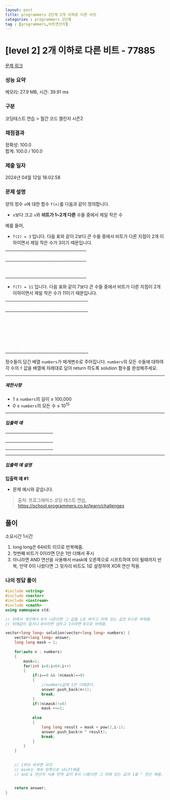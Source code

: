 ```yaml
---
layout: post
title: programmers 2단계 2개 이하로 다른 비트
categories : programmers 2단계
tag : [programmers,비트연산자]
---
```


<style>
    table, th, td {
        color: white;
    }
</style>

# [level 2] 2개 이하로 다른 비트 - 77885 

[문제 링크](https://school.programmers.co.kr/learn/courses/30/lessons/77885#) 

### 성능 요약

메모리: 27.9 MB, 시간: 39.91 ms

### 구분

코딩테스트 연습 > 월간 코드 챌린지 시즌2

### 채점결과

정확성: 100.0<br/>합계: 100.0 / 100.0

### 제출 일자

2024년 04월 12일 18:02:58

### 문제 설명

<p>양의 정수 <code>x</code>에 대한 함수 <code>f(x)</code>를 다음과 같이 정의합니다.</p>

<ul>
<li><code>x</code>보다 크고 <code>x</code>와 <strong>비트가 1~2개 다른</strong> 수들 중에서 제일 작은 수</li>
</ul>

<p>예를 들어, </p>

<ul>
<li><code>f(2) = 3</code> 입니다. 다음 표와 같이 2보다 큰 수들 중에서 비트가 다른 지점이 2개 이하이면서 제일 작은 수가 3이기 때문입니다.</li>
</ul>
<table class="table">
        <thead><tr>
<th>수</th>
<th>비트</th>
<th>다른 비트의 개수</th>
</tr>
</thead>
        <tbody><tr>
<td>2</td>
<td><code>000...0010</code></td>
<td></td>
</tr>
<tr>
<td>3</td>
<td><code>000...0011</code></td>
<td>1</td>
</tr>
</tbody>
      </table>
<ul>
<li><code>f(7) = 11</code> 입니다. 다음 표와 같이 7보다 큰 수들 중에서 비트가 다른 지점이 2개 이하이면서 제일 작은 수가 11이기 때문입니다.</li>
</ul>
<table class="table">
        <thead><tr>
<th>수</th>
<th>비트</th>
<th>다른 비트의 개수</th>
</tr>
</thead>
        <tbody><tr>
<td>7</td>
<td><code>000...0111</code></td>
<td></td>
</tr>
<tr>
<td>8</td>
<td><code>000...1000</code></td>
<td>4</td>
</tr>
<tr>
<td>9</td>
<td><code>000...1001</code></td>
<td>3</td>
</tr>
<tr>
<td>10</td>
<td><code>000...1010</code></td>
<td>3</td>
</tr>
<tr>
<td>11</td>
<td><code>000...1011</code></td>
<td>2</td>
</tr>
</tbody>
      </table>
<p>정수들이 담긴 배열 <code>numbers</code>가 매개변수로 주어집니다. <code>numbers</code>의 모든 수들에 대하여 각 수의 <code>f</code> 값을 배열에 차례대로 담아 return 하도록 solution 함수를 완성해주세요.</p>

<hr>

<h5>제한사항</h5>

<ul>
<li>1 ≤ <code>numbers</code>의 길이 ≤ 100,000</li>
<li>0 ≤ <code>numbers</code>의 모든 수 ≤ 10<sup>15</sup></li>
</ul>

<hr>

<h5>입출력 예</h5>
<table class="table">
        <thead><tr>
<th>numbers</th>
<th>result</th>
</tr>
</thead>
        <tbody><tr>
<td><code>[2,7]</code></td>
<td><code>[3,11]</code></td>
</tr>
</tbody>
      </table>
<hr>

<h5>입출력 예 설명</h5>

<p><strong>입출력 예 #1</strong></p>

<ul>
<li>문제 예시와 같습니다.</li>
</ul>


> 출처: 프로그래머스 코딩 테스트 연습, https://school.programmers.co.kr/learn/challenges

## 풀이

소요시간 1시간

1. long long은 64비트 이므로 반복해줌.
2. 첫번째 비트가 0이라면 단순 1만 더해서 푸시
3. 아니라면 AND 연산을 사용해서 mask에 오른쪽으로 시프트하여 0이 될때까지 반복, 만약 0이 나왔다면 그 뒷자리 비트도 1로 설정하여 XOR 연산 적용.

### 나의 정답 풀이

```c++
#include <string>
#include <vector>
#include <iostream>
#include <cmath>
using namespace std;

// 뒤에서 계산해서 0이 나온다면 그 값을 1로 바꾸고 뒤에 있는 값은 0으로 바꿔줌.
// 뒤에값이 없거나 0이라면 냅두고 1이라면 0으로 바꿔줌.

vector<long long> solution(vector<long long> numbers) {
    vector<long long> answer;
    long long mask = 1;
        
    for(auto n : numbers)
    {
        mask=1;
        for(int i=0;i<64;i++)
        {
            if(i==0 && (n&mask)==0)
            {
                //numbers값에 1만 더해준다.
                answer.push_back(n+1);
                break;
            }
            if((n&mask)!=0)
                mask <<=1;
            
            else
            {          
                long long result = mask + pow(2,i-1);
                answer.push_back(n ^ result);
                break;
            }          
        }    
    }
    
    
    // 1부터 바꾸면 되지
    // mask는 계속 왼쪽으로 shift해줌 
    // and & 연산자 사용 만약 값이 0이 나왔다면 그 뒤에 있는 값과 1을 ^ 연산 해줌.

    
    return answer;
}
```   

